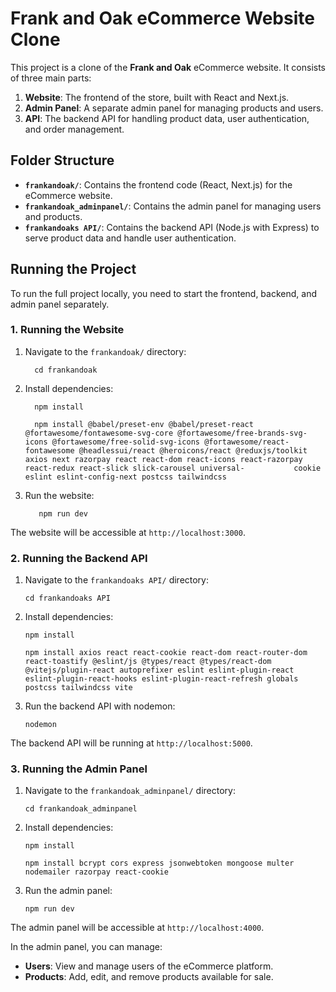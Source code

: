 # Frank and Oak eCommerce Website Clone

This project is a clone of the **Frank and Oak** eCommerce website. It consists of three main parts:

1. **Website**: The frontend of the store, built with React and Next.js.
2. **Admin Panel**: A separate admin panel for managing products and users.
3. **API**: The backend API for handling product data, user authentication, and order management.

## Folder Structure

- **`frankandoak/`**: Contains the frontend code (React, Next.js) for the eCommerce website.
- **`frankandoak_adminpanel/`**: Contains the admin panel for managing users and products.
- **`frankandoaks API/`**: Contains the backend API (Node.js with Express) to serve product data and handle user authentication.

## Running the Project

To run the full project locally, you need to start the frontend, backend, and admin panel separately.

### 1. Running the Website

1. Navigate to the `frankandoak/` directory:

         cd frankandoak

3. Install dependencies:

         npm install 

         npm install @babel/preset-env @babel/preset-react @fortawesome/fontawesome-svg-core @fortawesome/free-brands-svg-icons @fortawesome/free-solid-svg-icons @fortawesome/react-               fontawesome @headlessui/react @heroicons/react @reduxjs/toolkit axios next razorpay react react-dom react-icons react-razorpay react-redux react-slick slick-carousel universal-           cookie eslint eslint-config-next postcss tailwindcss

4. Run the website:

          npm run dev

The website will be accessible at `http://localhost:3000`.




### 2. Running the Backend API

1. Navigate to the `frankandoaks API/` directory:

   `cd frankandoaks API`

2. Install dependencies:

    `npm install`

    `npm install axios react react-cookie react-dom react-router-dom react-toastify @eslint/js @types/react @types/react-dom @vitejs/plugin-react autoprefixer eslint eslint-plugin-react 
    eslint-plugin-react-hooks eslint-plugin-react-refresh globals postcss tailwindcss vite`

3. Run the backend API with nodemon:

   `nodemon`

The backend API will be running at `http://localhost:5000`.

### 3. Running the Admin Panel

1. Navigate to the `frankandoak_adminpanel/` directory:

   `cd frankandoak_adminpanel`

2. Install dependencies:

    `npm install`

   `npm install bcrypt cors express jsonwebtoken mongoose multer nodemailer razorpay react-cookie`

4. Run the admin panel:

    `npm run dev`

The admin panel will be accessible at `http://localhost:4000`.

In the admin panel, you can manage:

- **Users**: View and manage users of the eCommerce platform.
- **Products**: Add, edit, and remove products available for sale.

